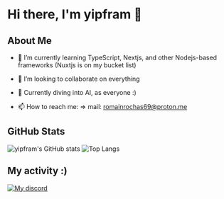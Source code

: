 # Hi there, I'm yipfram 👋

## About Me

- 🌱 I’m currently learning TypeScript, Nextjs, and other Nodejs-based frameworks (Nuxtjs is on my bucket list)
- 👯 I’m looking to collaborate on everything
- 🚀 Currently diving into AI, as everyone :)

- 📫 How to reach me: => mail: romainrochas69@proton.me

## GitHub Stats
![yipfram's GitHub stats](https://own-github-readme-stats-six.vercel.app/api?username=yipfram)
![Top Langs](https://own-github-readme-stats-six.vercel.app/api/top-langs/?username=yipfram&layout=compact)

## My activity :)
[![My discord](https://lanyard.cnrad.dev/api/277127628308217856)](https://www.youtube.com/watch?v=xvFZjo5PgG0&pp=ygUJcmljayByb2xs)
